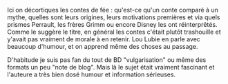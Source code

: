 Ici on décortiques les contes de fée : qu'est-ce qu'un conte comparé à un mythe, quelles sont leurs origines, leurs motivations premières et via quels prismes Perrault, les frères Grimm ou encore Disney les ont réinterprêtés. Comme le suggère le titre, en général les contes c'était plutôt trashouille et y'avait pas vraiment de morale à en retenir. Lou Lubie en parle avec beaucoup d'humour, et on apprend même des choses au passage.

D'habitude je suis pas fan du tout de BD "vulgarisation" ou même des formats un peu "note de blog". Mais là le sujet était vraiment fascinant et l'auteure a très bien dosé humour et information sérieuses.